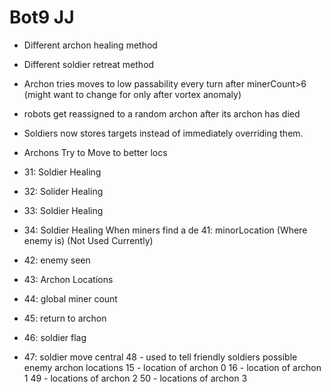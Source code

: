 # Bot9 JJ

- Different archon healing method
- Different soldier retreat method
- Archon tries moves to low passability every turn after minerCount>6 (might want to change for only after vortex anomaly)
- robots get reassigned to a random archon after its archon has died
- Soldiers now stores targets instead of immediately overriding them.
- Archons Try to Move to better locs


- 31: Soldier Healing
- 32: Solider Healing
- 33: Soldier Healing
- 34: Soldier Healing
  When miners find a de 41: minorLocation (Where enemy is)  (Not Used Currently)
- 42: enemy seen
- 43: Archon Locations
- 44: global miner count
- 45: return to archon
- 46: soldier flag
- 47: soldier move central
  48 - used to tell friendly soldiers possible enemy archon locations
  15 - location of archon 0
  16 - location of archon 1
  49 - locations of archon 2
  50 - locations of archon 3